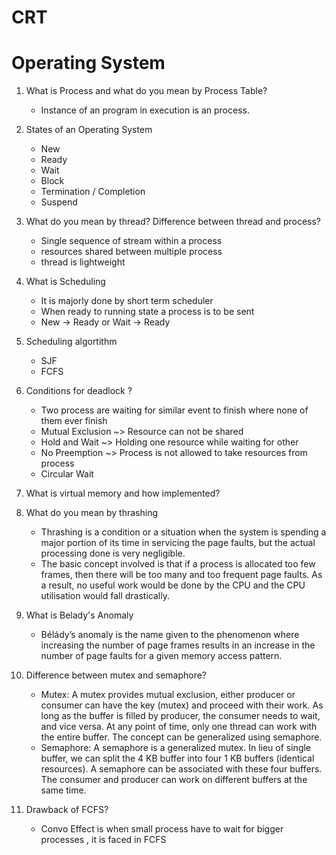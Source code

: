 # CRT
# Operating System

1. What is Process and what do you mean by Process Table?
    * Instance of an program in execution is an process.
2. States of an Operating System
    * New
    * Ready
    * Wait
    * Block
    * Termination / Completion
    * Suspend
3. What do you mean by thread? Difference between thread and process?
    * Single sequence of stream within a process
    * resources shared between multiple process
    * thread is lightweight
4. What is Scheduling
    * It is majorly done by short term scheduler 
    * When ready to running state a process is to be sent
    * New -> Ready or Wait -> Ready

5. Scheduling algortithm
    * SJF
    * FCFS

6. Conditions for deadlock ?
    * Two process are waiting for similar event to finish where none of them ever finish
    * Mutual Exclusion ~> Resource can not be shared
    * Hold and Wait ~> Holding one resource while waiting for other
    * No Preemption ~> Process is not allowed to take resources from process
    * Circular Wait
7. What is virtual memory and how implemented?

8. What do you mean by thrashing
    * Thrashing is a condition or a situation when the system is spending a major portion of its time in servicing the page faults, but the actual processing done is very negligible.
    * The basic concept involved is that if a process is allocated too few frames, then there will be too many and too frequent page faults. As a result, no useful work would be done by the CPU and the CPU utilisation would fall drastically.
9. What is Belady's Anomaly
    * Bélády’s anomaly is the name given to the phenomenon where increasing the number of page frames results in an increase in the number of page faults for a given memory access pattern.
10. Difference between mutex and semaphore?
    * Mutex: A mutex provides mutual exclusion, either producer or consumer can have the key (mutex) and proceed with their work. As long as the buffer is filled by producer, the consumer needs to wait, and vice versa.
    At any point of time, only one thread can work with the entire buffer. The concept can be generalized using semaphore.
    * Semaphore: A semaphore is a generalized mutex. In lieu of single buffer, we can split the 4 KB buffer into four 1 KB buffers (identical resources). A semaphore can be associated with these four buffers. The consumer and producer can work on different buffers at the same time.
11. Drawback of FCFS?
    * Convo Effect is when small process have to wait for bigger processes , it is faced in FCFS


